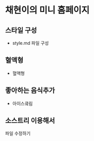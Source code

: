 # 채현이의 미니 홈페이지

## 스타일 구성

- style.md 파일 구성

## 혈액형

- 혈액형

## 좋아하는 음식추가

- 아이스킄림

## 소스트리 이용해서 

파일 수정하기
